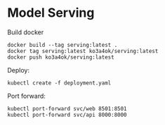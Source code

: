 # Model Serving

Build docker
```shell
docker build --tag serving:latest .
docker tag serving:latest ko3a4ok/serving:latest
docker push ko3a4ok/serving:latest
```

Deploy:
```shell
kubectl create -f deployment.yaml
```

Port forward:
```shell
kubectl port-forward svc/web 8501:8501
kubectl port-forward svc/api 8000:8000
```
